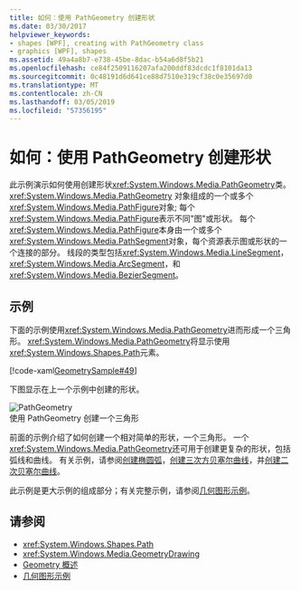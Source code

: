 ```yaml
---
title: 如何：使用 PathGeometry 创建形状
ms.date: 03/30/2017
helpviewer_keywords:
- shapes [WPF], creating with PathGeometry class
- graphics [WPF], shapes
ms.assetid: 49a4a8b7-e738-45be-8dac-b54a6d8f5b21
ms.openlocfilehash: ce84f2509116207afa200ddf83dcdc1f8101da13
ms.sourcegitcommit: 0c48191d6d641ce88d7510e319cf38c0e35697d0
ms.translationtype: MT
ms.contentlocale: zh-CN
ms.lasthandoff: 03/05/2019
ms.locfileid: "57356195"
---
```

# <a name="how-to-create-a-shape-by-using-a-pathgeometry"></a>如何：使用 PathGeometry 创建形状
此示例演示如何使用创建形状<xref:System.Windows.Media.PathGeometry>类。 <xref:System.Windows.Media.PathGeometry> 对象组成的一个或多个<xref:System.Windows.Media.PathFigure>对象; 每个<xref:System.Windows.Media.PathFigure>表示不同"图"或形状。 每个<xref:System.Windows.Media.PathFigure>本身由一个或多个<xref:System.Windows.Media.PathSegment>对象，每个资源表示图或形状的一个连接的部分。 线段的类型包括<xref:System.Windows.Media.LineSegment>， <xref:System.Windows.Media.ArcSegment>，和<xref:System.Windows.Media.BezierSegment>。  
  
## <a name="example"></a>示例  
 下面的示例使用<xref:System.Windows.Media.PathGeometry>进而形成一个三角形。 <xref:System.Windows.Media.PathGeometry>将显示使用<xref:System.Windows.Shapes.Path>元素。  
  
 [!code-xaml[GeometrySample#49](~/samples/snippets/csharp/VS_Snippets_Wpf/GeometrySample/CS/pathgeometryexample.xaml#49)]  
  
 下图显示在上一个示例中创建的形状。  
  
 ![PathGeometry](./media/wcpsdk-graphicsmm-pathgeometry-triangle.gif "wcpsdk_graphicsmm_pathgeometry_triangle")  
使用 PathGeometry 创建一个三角形  
  
 前面的示例介绍了如何创建一个相对简单的形状，一个三角形。 一个<xref:System.Windows.Media.PathGeometry>还可用于创建更复杂的形状，包括弧线和曲线。 有关示例，请参阅[创建椭圆弧](how-to-create-an-elliptical-arc.md)，[创建三次方贝塞尔曲线](how-to-create-a-cubic-bezier-curve.md)，并[创建二次贝塞尔曲线](how-to-create-a-quadratic-bezier-curve.md)。  
  
 此示例是更大示例的组成部分；有关完整示例，请参阅[几何图形示例](https://go.microsoft.com/fwlink/?LinkID=159989)。  
  
## <a name="see-also"></a>请参阅
- <xref:System.Windows.Shapes.Path>
- <xref:System.Windows.Media.GeometryDrawing>
- [Geometry 概述](geometry-overview.md)
- [几何图形示例](https://go.microsoft.com/fwlink/?LinkID=159989)
